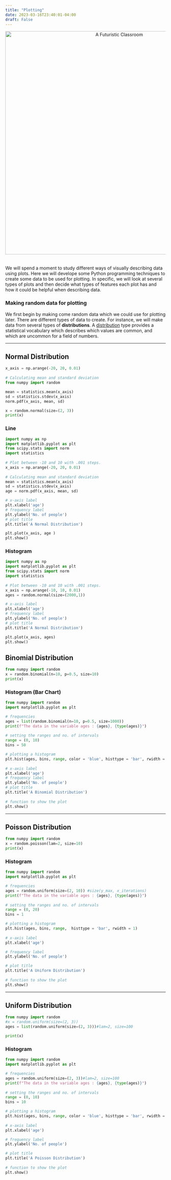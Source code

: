 ```yaml
---
title: "Plotting"
date: 2023-03-16T23:40:01-04:00
draft: False
---
```


<center>
&#x200B;
<img src="/images/outreach/plotting.png" alt="A Futuristic Classroom" style="width:700px;"/>
</center>

<!-- add a line drop -->
<center>
&#x200B;
</center>

We will spend a moment to study different ways of visually describing data using plots. Here we will develope some Python programming techniques to create some data to be used for plotting. In specific, we will look at several types of plots and then decide what types of features each plot has and how it could be helpful when describing data.

### Making random data for plotting
We first begin by making come random data which we could use for plotting later. There are different types of data to create. For instance, we will make data from several types of __distributions__. A [distribution](https://www.ibm.com/docs/en/SSEP7J_11.1.0/com.ibm.swg.ba.cognos.ug_ca_dshb.doc/statisticaldistribution.html) type provides a statistical vocabulary which describes which values are common, and which are uncommon for a field of numbers.

---


## Normal Distribution

``` python
x_axis = np.arange(-20, 20, 0.01)
  
# Calculating mean and standard deviation
from numpy import random

mean = statistics.mean(x_axis)
sd = statistics.stdev(x_axis)
norm.pdf(x_axis, mean, sd)

x = random.normal(size=(2, 3))
print(x)
```

### Line

``` python
import numpy as np
import matplotlib.pyplot as plt
from scipy.stats import norm
import statistics
  
# Plot between -10 and 10 with .001 steps.
x_axis = np.arange(-20, 20, 0.01)
  
# Calculating mean and standard deviation
mean = statistics.mean(x_axis)
sd = statistics.stdev(x_axis)
age = norm.pdf(x_axis, mean, sd)

# x-axis label
plt.xlabel('age')
# frequency label
plt.ylabel('No. of people')
# plot title
plt.title('A Normal Distribution')

plt.plot(x_axis, age )
plt.show()
```

### Histogram

``` python
import numpy as np
import matplotlib.pyplot as plt
from scipy.stats import norm
import statistics
  
# Plot between -10 and 10 with .001 steps.
x_axis = np.arange(-10, 10, 0.01)
ages = random.normal(size=(2000,1))

# x-axis label
plt.xlabel('age')
# frequency label
plt.ylabel('No. of people')
# plot title
plt.title('A Normal Distribution')

plt.plot(x_axis, ages)
plt.show()
```


## Binomial Distribution

``` python
from numpy import random
x = random.binomial(n=10, p=0.5, size=10)
print(x)
```


### Histogram (Bar Chart)

``` python
from numpy import random
import matplotlib.pyplot as plt

# frequencies
ages = list(random.binomial(n=10, p=0.5, size=1000))
print(f"The data in the variable ages : {ages}, {type(ages)}")  
 
# setting the ranges and no. of intervals
range = (0, 10)
bins = 50

# plotting a histogram
plt.hist(ages, bins, range, color = 'blue', histtype = 'bar', rwidth = 0.8)
  
# x-axis label
plt.xlabel('age')
# frequency label
plt.ylabel('No. of people')
# plot title
plt.title('A Binomial Distribution')
  
# function to show the plot
plt.show()
```

---

## Poisson Distribution

``` python
from numpy import random
x = random.poisson(lam=2, size=10)
print(x)
```


### Histogram

``` python
from numpy import random
import matplotlib.pyplot as plt

# frequencies
ages = random.uniform(size=(2, 10)) #size(y_max, x_iterations)
print(f"The data in the variable ages : {ages}, {type(ages)}")  
 
# setting the ranges and no. of intervals
range = (0, 20)
bins = 1

# plotting a histogram
plt.hist(ages, bins, range,  histtype = 'bar', rwidth = 1)
  
# x-axis label
plt.xlabel('age')

# frequency label
plt.ylabel('No. of people')

# plot title
plt.title('A Uniform Distribution')
  
# function to show the plot
plt.show()
```

---

## Uniform Distribution

``` python
from numpy import random
#x = random.uniform(size=(2, 3))
ages = list(random.uniform(size=(2, 3)))#lam=2, size=100

print(x)
```


### Histogram

``` python
from numpy import random
import matplotlib.pyplot as plt

# frequencies
ages = random.uniform(size=(2, 3))#lam=2, size=100
print(f"The data in the variable ages : {ages}, {type(ages)}")  
 
# setting the ranges and no. of intervals
range = (0, 10)
bins = 10

# plotting a histogram
plt.hist(ages, bins, range, color = 'blue', histtype = 'bar', rwidth = 0.8)
  
# x-axis label
plt.xlabel('age')

# frequency label
plt.ylabel('No. of people')

# plot title
plt.title('A Poisson Distribution')
  
# function to show the plot
plt.show()
```